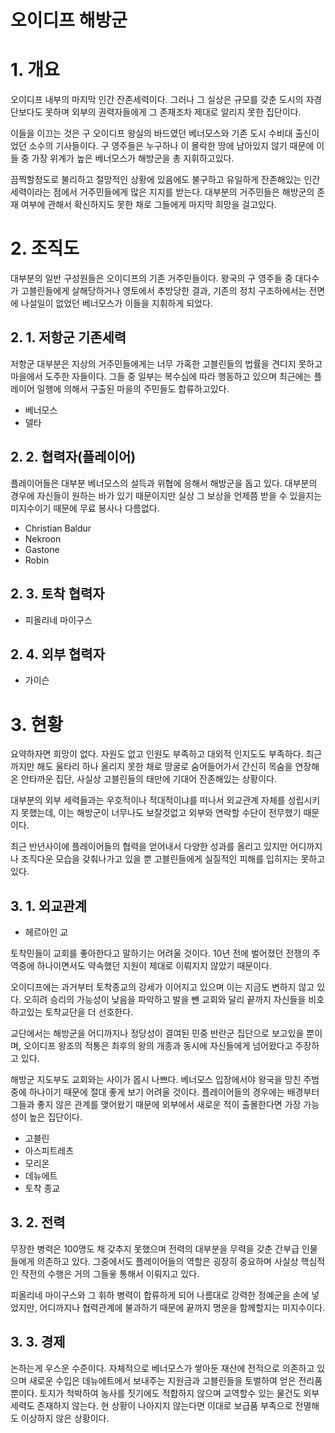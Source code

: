 # 오이디프 해방군

# 1. 개요
 오이디프 내부의 마지막 인간 잔존세력이다. 그러나 그 실상은 규모를 갖춘 도시의 자경단보다도 못하며 외부의 권력자들에게 그 존재조차 제대로 알리지 못한 집단이다. 
 
 이들을 이끄는 것은 구 오이디프 왕실의 바드였던 베너모스와 기존 도시 수비대 출신이었던 소수의 기사들이다. 구 영주들은 누구하나 이 몰락한 땅에 남아있지 않기 때문에 이들 중 가장 위계가 높은 베너모스가 해방군을 총 지휘하고있다.
 
 끔찍할정도로 불리하고 절망적인 상황에 있음에도 불구하고 유일하게 잔존해있는 인간세력이라는 점에서 거주민들에게 많은 지지를 받는다. 대부분의 거주민들은 해방군의 존재 여부에 관해서 확신하지도 못한 채로 그들에게 마지막 희망을 걸고있다.
 

# 2. 조직도
 대부분의 일반 구성원들은 오이디프의 기존 거주민들이다. 왕국의 구 영주들 중 대다수가 고블린들에게 살해당하거나 영토에서 추방당한 결과, 기존의 정치 구조하에서는 전면에 나설일이 없었던 베너모스가 이들을 지휘하게 되었다.

## 2. 1. 저항군 기존세력
 저항군 대부분은 지상의 거주민들에게는 너무 가혹한 고블린들의 법률을 견디지 못하고 마을에서 도주한 자들이다. 그들 중 일부는 복수심에 따라 행동하고 있으며 최근에는 플레이어 일행에 의해서 구출된 마을의 주민들도 합류하고있다.
- 베너모스
- 델타

## 2. 2. 협력자(플레이어)
플레이어들은 대부분 베너모스의 설득과 위협에 응해서 해방군을 돕고 있다. 대부분의 경우에 자신들이 원하는 바가 있기 때문이지만 실상 그 보상을 언제쯤 받을 수 있을지는 미지수이기 때문에 무료 봉사나 다름없다.
- Christian Baldur
- Nekroon
- Gastone
- Robin

## 2. 3. 토착 협력자
- 피올리네 마이구스

## 2. 4. 외부 협력자
- 가이슨

# 3. 현황
요약하자면 희망이 없다. 자원도 없고 인원도 부족하고 대외적 인지도도 부족하다. 최근까지만 해도 울타리 하나 올리지 못한 채로 땅굴로 숨어들어가서 간신히 목숨을 연장해온 안타까운 집단, 사실상 고블린들의 태만에 기대어 잔존해있는 상황이다.

대부분의 외부 세력들과는 우호적이나 적대적이냐를 떠나서 외교관계 자체를 성립시키지 못했는데, 이는 해방군이 너무나도 보잘것없고 외부와 연락할 수단이 전무했기 때문이다.

최근 반년사이에 플레이어들의 협력을 얻어내서 다양한 성과를 올리고 있지만 어디까지나 조직다운 모습을 갖춰나가고 있을 뿐 고블린들에게 실질적인 피해를 입히지는 못하고 있다.

## 3. 1. 외교관계
- 헤르아인 교

토착민들이 교회를 좋아한다고 말하기는 어려울 것이다. 10년 전에 벌어졌던 전쟁의 주역중에 하나이면서도 약속했던 지원이 제대로 이뤄지지 않았기 때문이다.

 오이디프에는 과거부터 토착종교의 강세가 이어지고 있으며 이는 지금도 변하지 않고 있다. 오히려 승리의 가능성이 낮음을 파악하고 발을 뺀 교회와 달리 끝까지 자신들을 비호하고있는 토착교단을 더 선호한다.
 
교단에서는 해방군을 어디까지나 정당성이 결여된 민중 반란군 집단으로 보고있을 뿐이며, 오이디프 왕조의 적통은 최후의 왕의 개종과 동시에 자신들에게 넘어왔다고 주장하고 있다.

해방군 지도부도 교회와는 사이가 몹시 나쁘다. 베너모스 입장에서야 왕국을 망친 주범중에 하나이기 때문에 절대 좋게 보기 어려울 것이다. 플레이어들의 경우에는 배경부터 그들과 좋지 않은 관계를 맺어왔기 때문에 외부에서 새로운 적이 출몰한다면 가장 가능성이 높은 집단이다.

- 고블린
- 아스피트레츠
- 모리온
- 데뉴에트
- 토착 종교

## 3. 2. 전력
무장한 병력은 100명도 채 갖추지 못했으며 전력의 대부분을 무력을 갖춘 간부급 인물들에게 의존하고 있다. 그중에서도 플레이어들의 역할은 굉장히 중요하며 사실상 핵심적인 작전의 수행은 거의 그들읗 통해서 이뤄지고 있다.

피올리네 마이구스와 그 휘하 병력이 합류하게 되어 나름대로 강력한 정예군을 손에 넣었지만, 어디까지나 협력관계에 불과하기 때문에 끝까지 명운을 함께할지는 미지수이다.

## 3. 3. 경제
논하는게 우스운 수준이다. 자체적으로 베너모스가 쌓아둔 재산에 전적으로 의존하고 있으며 새로운 수입은 데뉴에트에서 보내주는 지원금과 고블린들을 토벌하여 얻은 전리품 뿐이다. 토지가 척박하여 농사를 짓기에도 적합하지 않으며 교역할수 있는 물건도 외부 세력도 존재하지 않는다. 현 상황이 나아지지 않는다면 이대로 보급품 부족으로 전멸해도 이상하지 않은 상황이다.

